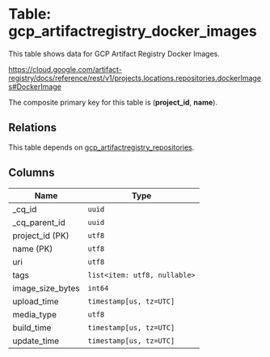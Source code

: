 # Table: gcp_artifactregistry_docker_images

This table shows data for GCP Artifact Registry Docker Images.

https://cloud.google.com/artifact-registry/docs/reference/rest/v1/projects.locations.repositories.dockerImages#DockerImage

The composite primary key for this table is (**project_id**, **name**).

## Relations

This table depends on [gcp_artifactregistry_repositories](gcp_artifactregistry_repositories).

## Columns

| Name          | Type          |
| ------------- | ------------- |
|_cq_id|`uuid`|
|_cq_parent_id|`uuid`|
|project_id (PK)|`utf8`|
|name (PK)|`utf8`|
|uri|`utf8`|
|tags|`list<item: utf8, nullable>`|
|image_size_bytes|`int64`|
|upload_time|`timestamp[us, tz=UTC]`|
|media_type|`utf8`|
|build_time|`timestamp[us, tz=UTC]`|
|update_time|`timestamp[us, tz=UTC]`|